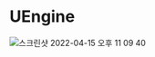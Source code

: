 # UEngine

![스크린샷 2022-04-15 오후 11 09 40](https://user-images.githubusercontent.com/67410476/163580935-6fafc5d7-f873-4995-ab07-431f14fed7e4.png)
